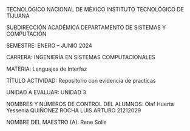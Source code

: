 TECNOLÓGICO NACIONAL DE MÉXICO
INSTITUTO TECNOLÓGICO DE TIJUANA

SUBDIRECCIÓN ACADÉMICA
DEPARTAMENTO DE SISTEMAS Y COMPUTACIÓN

SEMESTRE:
ENERO – JUNIO 2024

CARRERA:
INGENIERÍA EN SISTEMAS COMPUTACIONALES

MATERIA:
Lenguajes de Interfaz

TÍTULO ACTIVIDAD:
Repositorio con evidencia de practicas

UNIDAD A EVALUAR:
UNIDAD 3

NOMBRES Y NÚMEROS DE CONTROL DEL ALUMNOS:
Olaf Huerta
Yessenia
QUIÑONEZ ROCHA LUIS ARTURO 21212029

NOMBRE DEL MAESTRO (A):
Rene Solis
